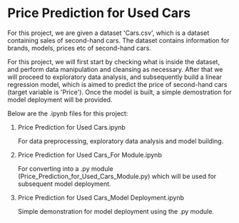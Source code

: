 # Price Prediction for Used Cars

For this project, we are given a dataset 'Cars.csv', which is a dataset containing sales of second-hand cars. The dataset contains information for brands, models, prices etc of second-hand cars.

For this project, we will first start by checking what is inside the dataset, and perform data manipulation and cleansing as necessary. After that we will proceed to exploratory data analysis, and subsequently build a linear regression model, which is aimed to predict the price of second-hand cars (target variable is 'Price'). Once the model is built, a simple demostration for model deployment will be provided.

Below are the .ipynb files for this project:
1. Price Prediction for Used Cars.ipynb

   For data preprocessing, exploratory data analysis and model building.

2. Price Prediction for Used Cars_For Module.ipynb
   
   For converting into a .py module (Price_Prediction_for_Used_Cars_Module.py) which will be used for subsequent model deployment.

3. Price Prediction for Used Cars_Model Deployment.ipynb
   
   Simple demonstration for model deployment using the .py module.

